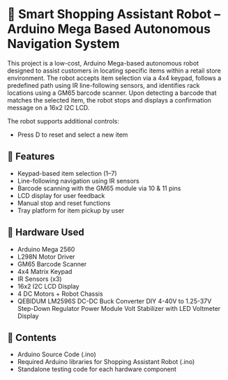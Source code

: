 <h1>🛒 Smart Shopping Assistant Robot – Arduino Mega Based Autonomous Navigation System</h1>

<p>This project is a low-cost, Arduino Mega-based autonomous robot designed to assist customers in locating specific items within a retail store environment. The robot accepts item selection via a 4x4 keypad, follows a predefined path using IR line-following sensors, and identifies rack locations using a GM65 barcode scanner. Upon detecting a barcode that matches the selected item, the robot stops and displays a confirmation message on a 16x2 I2C LCD.</p>

The robot supports additional controls:
<ul>
<li>Press D to reset and select a new item</li>
</ul>

<h2>🚀 Features</h2>
<ul>
<li>Keypad-based item selection (1–7)</li>
<li>Line-following navigation using IR sensors</li>
<li>Barcode scanning with the GM65 module via 10 & 11 pins</li>
<li>LCD display for user feedback</li>
<li>Manual stop and reset functions</li>
<li>Tray platform for item pickup by user</li>
</ul>

<h2>🔧 Hardware Used</h2>
<ul>
<li>Arduino Mega 2560</li>
<li>L298N Motor Driver</li>
<li>GM65 Barcode Scanner</li>
<li>4x4 Matrix Keypad</li>
<li>IR Sensors (x3)</li>
<li>16x2 I2C LCD Display</li>
<li>4 DC Motors + Robot Chassis</li>
<li>QEBIDUM LM2596S DC-DC Buck Converter DIY 4-40V to 1.25-37V Step-Down Regulator Power Module Volt Stabilizer with LED Voltmeter Display</li>
</ul>

<h2>📂 Contents</h2>
<ul>
<li>Arduino Source Code (.ino)</li>
<li>Required Arduino libraries for Shopping Assistant Robot (.ino)</li>
<li>Standalone testing code for each hardware component
</li>
</ul>


